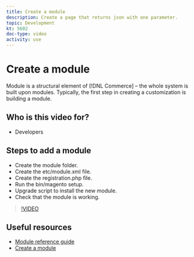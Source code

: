 ```yaml
---
title: Create a module
description: Create a page that returns json with one parameter.
topic: Development
kt: 5602
doc-type: video
activity: use
---
```


# Create a module

Module is a structural element of [!DNL Commerce] – the whole system is built upon modules. Typically, the first step in creating a customization is building a module.

## Who is this video for?

- Developers

## Steps to add a module

- Create the module folder.
- Create the etc/module.xml file.
- Create the registration.php file.
- Run the bin/magento setup.
- Upgrade script to install the new module.
- Check that the module is working.

>[!VIDEO](https://video.tv.adobe.com/v/35792?quality=12&learn=on)

## Useful resources

- [Module reference guide](https://devdocs.magento.com/guides/v2.4/mrg/intro.html)
- [Create a module](https://devdocs.magento.com/videos/fundamentals/create-a-new-module/)
